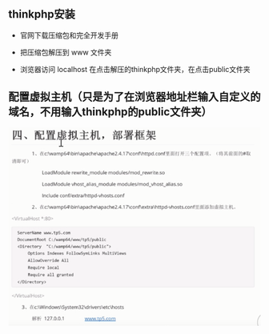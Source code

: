 ## thinkphp安装

- 官网下载压缩包和完全开发手册

- 把压缩包解压到 www 文件夹

- 浏览器访问 localhost 在点击解压的thinkphp文件夹，在点击public文件夹

## 配置虚拟主机（只是为了在浏览器地址栏输入自定义的域名，不用输入thinkphp的public文件夹）

![](./配置虚拟主机.PNG)
